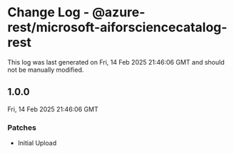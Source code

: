 # Change Log - @azure-rest/microsoft-aiforsciencecatalog-rest

This log was last generated on Fri, 14 Feb 2025 21:46:06 GMT and should not be manually modified.

## 1.0.0
Fri, 14 Feb 2025 21:46:06 GMT

### Patches

- Initial Upload

